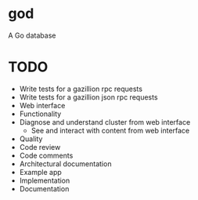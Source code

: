 god
===

A Go database

# TODO

* Write tests for a gazillion rpc requests
* Write tests for a gazillion json rpc requests
* Web interface
 * Functionality
  * Diagnose and understand cluster from web interface
	* See and interact with content from web interface
* Quality
 * Code review
 * Code comments
 * Architectural documentation
* Example app
 * Implementation
 * Documentation
